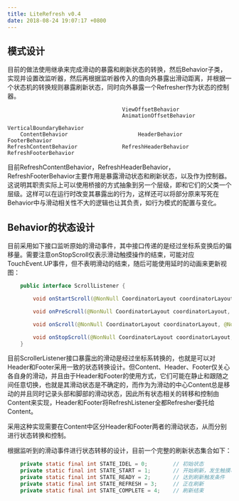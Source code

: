 ```yaml
---
title: LiteRefresh v0.4
date: 2018-08-24 19:07:17 +0800
---
```

## 模式设计
目前的做法使用继承来完成滑动的暴露和刷新状态的转换，然后Behavior子类，实现并设置改监听器，然后再根据监听器传入的值向外暴露出滑动距离，并根据一个状态机的转换规则暴露刷新状态，同时向外暴露一个Refresher作为状态的控制器。

                                        ViewOffsetBehavior
                                        AnimationOffsetBehavior
                                                   VerticalBoundaryBehavior
        ContentBehavior                      HeaderBehavior            FooterBehavior
    RefreshContentBehavior              RefreshHeaderBehavior      RefreshFooterBehavior

目前RefreshContentBehavior，RefreshHeaderBehavior，RefreshFooterBehavior主要作用是暴露滑动状态和刷新状态，以及作为控制器。这说明其职责实际上可以使用桥接的方式抽象到另一个层级，即和它们的父类一个层级。这样可以在运行时改变其暴露出的行为，这样还可以将部分原来写死在Behavior中与滑动相关性不大的逻辑也让其负责，如行为模式的配置与变化。

## Behavior的状态设计
目前采用如下接口监听原始的滑动事件，其中接口传递的是经过坐标系变换后的偏移量。需要注意onStopScroll仅表示滑动触摸操作的结束，可能对应TouchEvent.UP事件，但不表明滑动的结束，随后可能使用延时的动画来更新视图：
```java
    public interface ScrollListener {

        void onStartScroll(@NonNull CoordinatorLayout coordinatorLayout, @NonNull View child, int max, boolean isTouch);

        void onPreScroll(@NonNull CoordinatorLayout coordinatorLayout, @NonNull View child, int current, int max, boolean isTouch);

        void onScroll(@NonNull CoordinatorLayout coordinatorLayout, @NonNull View child, int current, int delta, int max, boolean isTouch);

        void onStopScroll(@NonNull CoordinatorLayout coordinatorLayout, @NonNull View child, int current, int max, boolean isTouch);
    }
```

目前ScrollerListener接口暴露出的滑动是经过坐标系转换的，也就是可以对Header和Footer采用一致的状态转换设计。但Content、Header、Footer仅关心各自身的滑动，并且由于Header和Footer的使用方式，它们可能在静止和跟随之间任意切换，也就是其滑动状态是不确定的，而作为为滑动的中心Content总是移动的并且同时记录头部和脚部的滑动状态，因此所有状态相关的转移和控制由Content来实现，Header和Footer将RefreshListener全都Refresher委托给Content。

采用这种实现需要在Content中区分Header和Footer两者的滑动状态，从而分别进行状态转换和控制。

根据监听到的滑动事件进行状态转移的设计，目前一个完整的刷新状态集合如下：
```java
    private static final int STATE_IDEL = 0;        // 初始状态
    private static final int STATE_START = 1;       // 开始刷新，发生触摸事件
    private static final int STATE_READY = 2;       // 达到刷新触发条件
    private static final int STATE_REFRESH = 3;     // 正在刷新
    private static final int STATE_COMPLETE = 4;    // 刷新结束
```